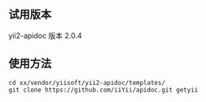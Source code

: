 ## 试用版本

yii2-apidoc 版本 2.0.4

## 使用方法

```
cd xx/vendor/yiisoft/yii2-apidoc/templates/
git clone https://github.com/iiYii/apidoc.git getyii
```

